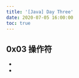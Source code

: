 ```yaml
---
title: '[Java] Day Three'
date: 2020-07-05 16:00:00
toc: true
---
```


## 0x03 操作符

+ 
+ 



